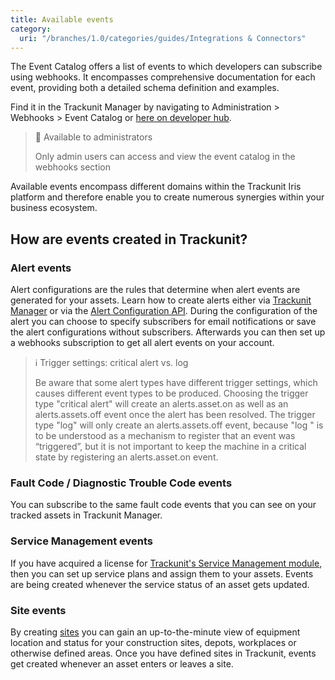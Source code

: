 ```yaml
---
title: Available events
category:
  uri: "/branches/1.0/categories/guides/Integrations & Connectors"
---
```

The Event Catalog offers a list of events to which developers can subscribe using webhooks. It encompasses comprehensive documentation for each event, providing both a detailed schema definition and examples.

Find it in the Trackunit Manager by navigating to Administration > Webhooks > Event Catalog or [here on developer hub](https://developers.trackunit.com/page/webhook-event-catalog).

> 🚧 Available to administrators
>
> Only admin users can access and view the event catalog in the webhooks section

Available events encompass different domains within the Trackunit Iris platform and therefore enable you to create numerous synergies within your business ecosystem.

## How are events created in Trackunit?

### Alert events
Alert configurations are the rules that determine when alert events are generated for your assets. Learn how to create alerts either via [Trackunit Manager](https://help.trackunit.com/en/articles/137636-how-do-i-work-with-alerts-in-trackunit-manager) or via the [Alert Configuration API](https://developers.trackunit.com/reference/alerts). During the configuration of the alert you can choose to specify subscribers for email notifications or save the alert configurations without subscribers. Afterwards you can then set up a webhooks subscription to get all alert events on your account.

> ℹ️ Trigger settings: critical alert vs. log
>
> Be aware that some alert types have different trigger settings, which causes different event types to be produced. Choosing the trigger type "critical alert" will create an alerts.asset.on as well as an alerts.assets.off event once the alert has been resolved. The trigger type "log" will only create an alerts.assets.off event, because "log " is to be understood as a mechanism to register that an event was “triggered”, but it is not important to keep the machine in a critical state by registering an alerts.asset.on event.

### Fault Code / Diagnostic Trouble Code events
You can subscribe to the same fault code events that you can see on your tracked assets in Trackunit Manager.

### Service Management events
If you have acquired a license for [Trackunit's Service Management module](https://help.trackunit.com/en/articles/139653-what-is-service-management), then you can set up service plans and assign them to your assets. Events are being created whenever the service status of an asset gets updated.

### Site events
By creating [sites](https://help.trackunit.com/en/articles/138504-how-do-i-work-with-sites-in-trackunit-manager) you can gain an up-to-the-minute view of equipment location and status for your construction sites, depots, workplaces or otherwise defined areas. Once you have defined sites in Trackunit, events get created whenever an asset enters or leaves a site.
